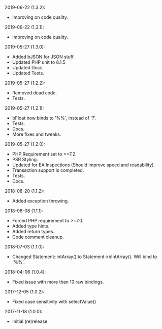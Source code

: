 2019-06-22 (1.3.2):
* Improving on code quality.

2019-06-22 (1.3.1):
* Improving on code quality.

2019-05-27 (1.3.0):
* Added bJSON for JSON stuff.
* Updated PHP unit to 8.1.5 
* Updated Docs.
* Updated Tests.

2019-05-27 (1.2.2):	
* Removed dead code.	
* Tests.	

 2019-05-27 (1.2.1):	
* bFloat now binds to '%%', instead of '?'.	
* Tests.	
* Docs.	
* More fixes and tweaks.	

 2019-05-27 (1.2.0):	
* PHP Requirement set to >=7.2.	
* PSR Styling.	
* Updated for EA Inspections (Should improve speed and readability).	
* Transaction support is completed.	
* Tests.	
* Docs.	

 2018-08-20 (1.1.2):	
* Added exception throwing.	

 2018-08-08 (1.1.1):	
* Forced PHP requirement to >=7.0.	
* Added type hints.	
* Added return types.	
* Code comment cleanup.	

 2018-07-03 (1.1.0):	
* Changed Statement::intArray() to Statement->bIntArray(). Will bind to '%%'.	

 2018-04-06 (1.0.4):	
* Fixed issue with more than 10 raw bindings.	

 2017-12-05 (1.0.2):	
* Fixed case sensitivity with selectValue()	

 2017-11-18 (1.0.0):	
* Initial (re)release